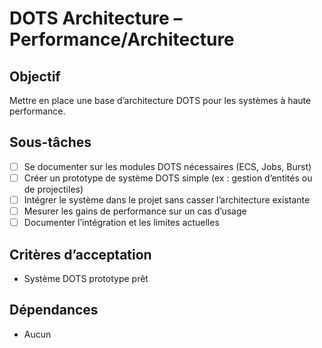 # DOTS Architecture – Performance/Architecture

## Objectif

Mettre en place une base d’architecture DOTS pour les systèmes à haute performance.

## Sous-tâches

- [ ] Se documenter sur les modules DOTS nécessaires (ECS, Jobs, Burst)
- [ ] Créer un prototype de système DOTS simple (ex : gestion d’entités ou de projectiles)
- [ ] Intégrer le système dans le projet sans casser l’architecture existante
- [ ] Mesurer les gains de performance sur un cas d’usage
- [ ] Documenter l’intégration et les limites actuelles

## Critères d’acceptation

- Système DOTS prototype prêt

## Dépendances

- Aucun
